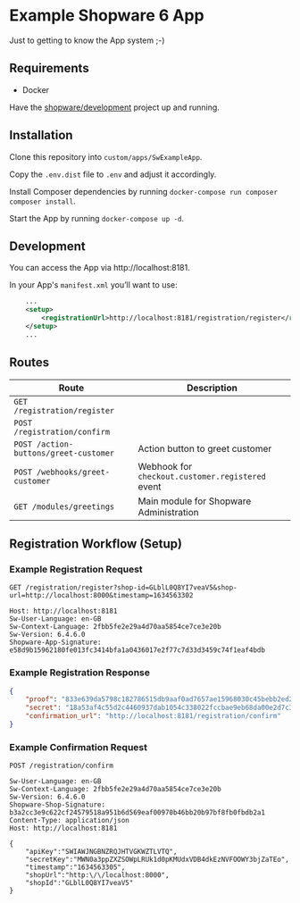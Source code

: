 # Example Shopware 6 App

Just to getting to know the App system ;-)

## Requirements
* Docker

Have the [shopware/development](https://gitlab.shopware.com/shopware/6/product/development) project up and running.

## Installation

Clone this repository into `custom/apps/SwExampleApp`.

Copy the `.env.dist` file to `.env` and adjust it accordingly.

Install Composer dependencies by running `docker-compose run composer composer install`.

Start the App by running `docker-compose up -d`.

## Development

You can access the App via http://localhost:8181.

In your App's `manifest.xml` you’ll want to use:
```xml
    ...
    <setup>
        <registrationUrl>http://localhost:8181/registration/register</registrationUrl>
    </setup>
    ...
```

## Routes

|Route|Description|
|---|---|
|`GET /registration/register`||
|`POST /registration/confirm`||
|`POST /action-buttons/greet-customer`|Action button to greet customer|
|`POST /webhooks/greet-customer`|Webhook for `checkout.customer.registered` event|
|`GET /modules/greetings`|Main module for Shopware Administration|

## Registration Workflow (Setup)

### Example Registration Request
```http request
GET /registration/register?shop-id=GLblL0Q8YI7veaV5&shop-url=http://localhost:8000&timestamp=1634563302

Host: http://localhost:8181
Sw-User-Language: en-GB
Sw-Context-Language: 2fbb5fe2e29a4d70aa5854ce7ce3e20b
Sw-Version: 6.4.6.0
Shopware-App-Signature: e58d9b15962180fe013fc3414bfa1a0436017e2f77c7d33d3459c74f1eaf4bdb
```

### Example Registration Response
```json
{
    "proof": "833e639da5798c182786515db9aaf0ad7657ae15968030c45bebb2ed26e8309d",
    "secret": "18a53af4c55d2c4460937dab1054c338022fccbae9eb68da00e2d7c3e3c62b87",
    "confirmation_url": "http://localhost:8181/registration/confirm"
}
```

### Example Confirmation Request
```http request
POST /registration/confirm

Sw-User-Language: en-GB
Sw-Context-Language: 2fbb5fe2e29a4d70aa5854ce7ce3e20b
Sw-Version: 6.4.6.0
Shopware-Shop-Signature: b3a2cc3e9c622cf24579518a951b6d569eaf00970b46bb20b97bf8fb0fbdb2a1
Content-Type: application/json
Host: http://localhost:8181

{
    "apiKey":"SWIAWJNGBNZRQJHTVGKWZTLVTQ",
    "secretKey":"MWN0a3ppZXZSOWpLRUk1d0pKMUdxVDB4dkEzNVFOOWY3bjZaTEo",
    "timestamp":"1634563305",
    "shopUrl":"http:\/\/localhost:8000",
    "shopId":"GLblL0Q8YI7veaV5"
}
```
